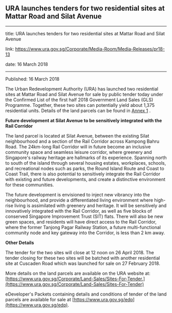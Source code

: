 ## URA launches tenders for two residential sites at Mattar Road and Silat Avenue
---
title: URA launches tenders for two residential sites at Mattar Road and Silat Avenue

link: https://www.ura.gov.sg/Corporate/Media-Room/Media-Releases/pr18-13

date: 16 March 2018

---

Published: 16 March 2018

The Urban Redevelopment Authority (URA) has launched two residential sites at Mattar Road and Silat Avenue for sale by public tender today under the Confirmed List of the first half 2018 Government Land Sales (GLS) Programme. Together, these two sites can potentially yield about 1,375 residential units. Details of the land parcels can be found in [Annex 1](https://www.ura.gov.sg/-/media/Corporate/Media-Room/2018/Mar/pr18-13a.pdf) .  
  
**Future development at Silat Avenue to be sensitively integrated with the Rail Corridor**  
  
The land parcel is located at Silat Avenue, between the existing Silat neighbourhood and a section of the Rail Corridor across Kampong Bahru Road. The 24km-long Rail Corridor will in future become an inclusive community space and seamless leisure corridor, where greenery and Singapore's railway heritage are hallmarks of its experience. Spanning north to south of the island through several housing estates, workplaces, schools, and recreational nodes such as parks, the Round Island Route and Coast to Coast Trail, there is also potential to sensitively integrate the Rail Corridor with existing and future developments, and create a distinctive environment for these communities.   
  
The future development is envisioned to inject new vibrancy into the neighbourhood, and provide a differentiated living environment where high-rise living is assimilated with greenery and heritage. It will be sensitively and innovatively integrated with the Rail Corridor, as well as five blocks of conserved Singapore Improvement Trust (SIT) flats. There will also be new green spaces, and residents will have direct access to the Rail Corridor, where the former Tanjong Pagar Railway Station, a future multi-functional community node and key gateway into the Corridor, is less than 2 km away.  
  
**Other Details**  
  
The tender for the two sites will close at 12 noon on 26 April 2018. The tender closing for these two sites will be batched with another residential site at Cuscaden Road which was launched for sale on 27 February 2018.  
  
More details on the land parcels are available on the URA website at:  
[https://www.ura.gov.sg/Corporate/Land-Sales/Sites-For-Tender.](https://www.ura.gov.sg/Corporate/Land-Sales/Sites-For-Tender)  
  
eDeveloper's Packets containing details and conditions of tender of the land parcels are available for sale at [https://www.ura.gov.sg/edp](https://www.ura.gov.sg/edp).